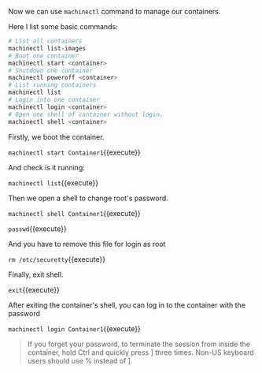 Now we can use `machinectl` command to manage our containers.

Here I list some basic commands:

```bash
# List all containers
machinectl list-images
# Boot one container
machinectl start <container>
# Shutdown one container
machinectl poweroff <container>
# List running containers
machinectl list
# Login into one container
machinectl login <container>
# Open one shell of container without login.
machinectl shell <container>
```

Firstly, we boot the container.

`machinectl start Container1`{{execute}}

And check is it running:

`machinectl list`{{execute}}

Then we open a shell to change root's password.

`machinectl shell Container1`{{execute}}

`passwd`{{execute}}

And you have to remove this file for login as root

`rm /etc/securetty`{{execute}}

Finally, exit shell.

`exit`{{execute}}

After exiting the container's shell, you can log in to the container with the password

`machinectl login Container1`{{execute}}

> If you forget your password, to terminate the session from inside the container, hold Ctrl and quickly press ] three times. Non-US keyboard users should use % instead of ].
